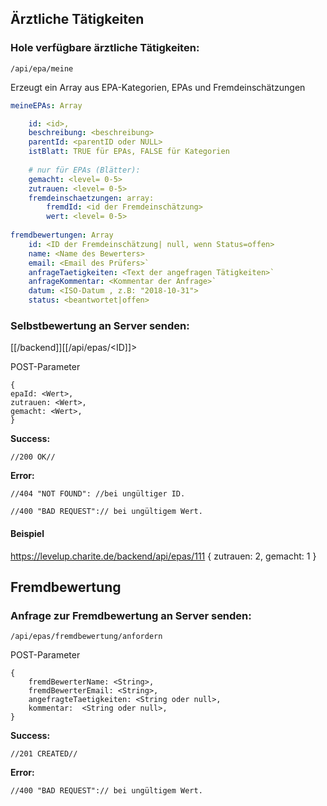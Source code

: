 ## Ärztliche Tätigkeiten 

### Hole verfügbare ärztliche Tätigkeiten: 
`/api/epa/meine`

Erzeugt ein Array aus EPA-Kategorien, EPAs und Fremdeinschätzungen
	
```yaml
meineEPAs: Array

	id: <id>,
	beschreibung: <beschreibung>
	parentId: <parentID oder NULL>
	istBlatt: TRUE für EPAs, FALSE für Kategorien
	
	# nur für EPAs (Blätter):
	gemacht: <level= 0-5>
	zutrauen: <level= 0-5>
	fremdeinschaetzungen: array:
		fremdId: <id der Fremdeinschätzung>
		wert: <level= 0-5>
	
fremdbewertungen: Array
	id: <ID der Fremdeinschätzung| null, wenn Status=offen>	
	name: <Name des Bewerters>
	email: <Email des Prüfers>`
	anfrageTaetigkeiten: <Text der angefragen Tätigkeiten>`
	anfrageKommentar: <Kommentar der Anfrage>`
	datum: <ISO-Datum , z.B: "2018-10-31">
	status: <beantwortet|offen>
```

### Selbstbewertung an Server senden: 
[[/backend]][[/api/epas/<ID]]>

POST-Parameter

    {
    epaId: <Wert>,
    zutrauen: <Wert>,
    gemacht: <Wert>,
    }

**Success:** 

	//200 OK// 

**Error:** 

	//404 "NOT FOUND": //bei ungültiger ID.
	
	//400 "BAD REQUEST":// bei ungültigem Wert.


#### Beispiel 
https://levelup.charite.de/backend/api/epas/111
    {
	zutrauen: 2,
	gemacht: 1
	}

## Fremdbewertung 

### Anfrage zur Fremdbewertung an Server senden: 
`/api/epas/fremdbewertung/anfordern`

POST-Parameter
```
{
	fremdBewerterName: <String>,
	fremdBewerterEmail: <String>,
	angefragteTaetigkeiten: <String oder null>,
	kommentar:  <String oder null>,	
}
```

**Success:** 

	//201 CREATED//

**Error:** 

	//400 "BAD REQUEST":// bei ungültigem Wert.
